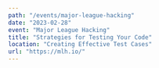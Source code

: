 ```yaml
---
path: "/events/major-league-hacking"
date: "2023-02-28"
event: "Major League Hacking"
title: "Strategies for Testing Your Code"
location: "Creating Effective Test Cases"
url: "https://mlh.io/"
---
```

